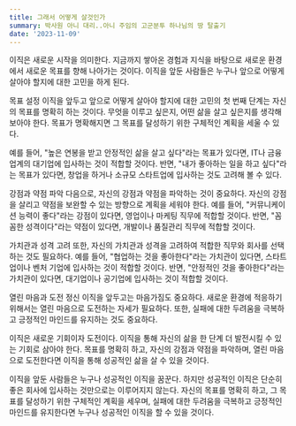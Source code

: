 ```yaml
---
title: 그래서 어떻게 살것인가 
summary: 박사원 아니 대리..아니 주임의 고군분투 하나님의 땅 탈출기
date: '2023-11-09'
---
```


이직은 새로운 시작을 의미한다. 지금까지 쌓아온 경험과 지식을 바탕으로 새로운 환경에서 새로운 목표를 향해 나아가는 것이다. 이직을 앞둔 사람들은 누구나 앞으로 어떻게 살아야 할지에 대한 고민을 하게 된다.

목표 설정
이직을 앞두고 앞으로 어떻게 살아야 할지에 대한 고민의 첫 번째 단계는 자신의 목표를 명확히 하는 것이다. 무엇을 이루고 싶은지, 어떤 삶을 살고 싶은지를 생각해 보아야 한다. 목표가 명확해지면 그 목표를 달성하기 위한 구체적인 계획을 세울 수 있다.

예를 들어, "높은 연봉을 받고 안정적인 삶을 살고 싶다"라는 목표가 있다면, IT나 금융 업계의 대기업에 입사하는 것이 적합할 것이다. 반면, "내가 좋아하는 일을 하고 싶다"라는 목표가 있다면, 창업을 하거나 소규모 스타트업에 입사하는 것도 고려해 볼 수 있다.

강점과 약점 파악
다음으로, 자신의 강점과 약점을 파악하는 것이 중요하다. 자신의 강점을 살리고 약점을 보완할 수 있는 방향으로 계획을 세워야 한다. 예를 들어, "커뮤니케이션 능력이 좋다"라는 강점이 있다면, 영업이나 마케팅 직무에 적합할 것이다. 반면, "꼼꼼한 성격이다"라는 약점이 있다면, 개발이나 품질관리 직무에 적합할 것이다.

가치관과 성격 고려
또한, 자신의 가치관과 성격을 고려하여 적합한 직무와 회사를 선택하는 것도 필요하다. 예를 들어, "협업하는 것을 좋아한다"라는 가치관이 있다면, 스타트업이나 벤처 기업에 입사하는 것이 적합할 것이다. 반면, "안정적인 것을 좋아한다"라는 가치관이 있다면, 대기업이나 공기업에 입사하는 것이 적합할 것이다.

열린 마음과 도전 정신
이직을 앞두고는 마음가짐도 중요하다. 새로운 환경에 적응하기 위해서는 열린 마음으로 도전하는 자세가 필요하다. 또한, 실패에 대한 두려움을 극복하고 긍정적인 마인드를 유지하는 것도 중요하다.

이직은 새로운 기회이자 도전이다. 이직을 통해 자신의 삶을 한 단계 더 발전시킬 수 있는 기회로 삼아야 한다. 목표를 명확히 하고, 자신의 강점과 약점을 파악하며, 열린 마음으로 도전한다면 이직을 통해 성공적인 삶을 살 수 있을 것이다.

이직을 앞둔 사람들은 누구나 성공적인 이직을 꿈꾼다. 하지만 성공적인 이직은 단순히 좋은 회사에 입사하는 것만으로는 이루어지지 않는다. 자신의 목표를 명확히 하고, 그 목표를 달성하기 위한 구체적인 계획을 세우며, 실패에 대한 두려움을 극복하고 긍정적인 마인드를 유지한다면 누구나 성공적인 이직을 할 수 있을 것이다.
